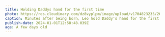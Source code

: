 ```yaml
---
title: Holding Daddys hand for the first time
photo: https://res.cloudinary.com/dz8vyplpm/image/upload/v1704823235/2024-1-1/PXL_20240101_140611720_ni2etg.jpg
caption: Minutes after being born, Leo hold Daddy's hand for the first time.
publish-date: 2024-01-01T12:58:48.039Z
age: A few days old
---
```

